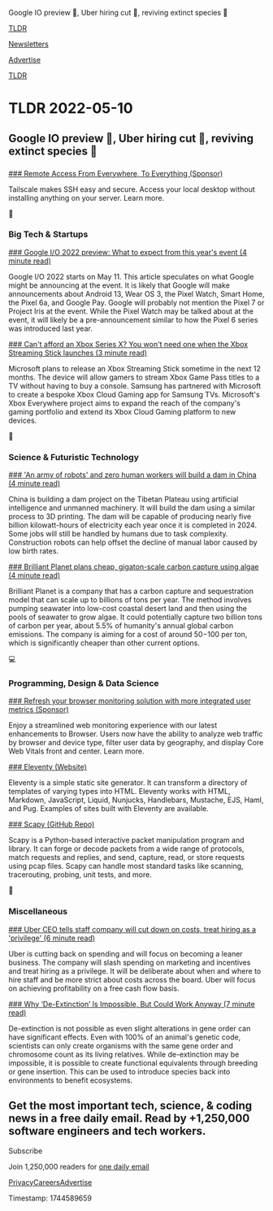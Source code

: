 Google IO preview 📱, Uber hiring cut 🚗, reviving extinct species 🦣

[TLDR](/)

[Newsletters](/newsletters)

[Advertise](https://advertise.tldr.tech/)

[TLDR](/)

# TLDR 2022-05-10

## Google IO preview 📱, Uber hiring cut 🚗, reviving extinct species 🦣

### 

[### Remote Access From Everywhere, To Everything (Sponsor)](https://tailscale.com/remote-access/)

Tailscale makes SSH easy and secure. Access your local desktop without installing anything on your server. Learn more.

📱

### Big Tech & Startups

[### Google I/O 2022 preview: What to expect from this year's event (4 minute read)](https://www.androidcentral.com/google-io-2022-preview?utm_source=tldrnewsletter)

Google I/O 2022 starts on May 11. This article speculates on what Google might be announcing at the event. It is likely that Google will make announcements about Android 13, Wear OS 3, the Pixel Watch, Smart Home, the Pixel 6a, and Google Pay. Google will probably not mention the Pixel 7 or Project Iris at the event. While the Pixel Watch may be talked about at the event, it will likely be a pre-announcement similar to how the Pixel 6 series was introduced last year.

[### Can't afford an Xbox Series X? You won't need one when the Xbox Streaming Stick launches (3 minute read)](https://www.techradar.com/news/cant-afford-an-xbox-series-x-you-wont-need-one-when-the-xbox-streaming-stick-launches?utm_source=tldrnewsletter)

Microsoft plans to release an Xbox Streaming Stick sometime in the next 12 months. The device will allow gamers to stream Xbox Game Pass titles to a TV without having to buy a console. Samsung has partnered with Microsoft to create a bespoke Xbox Cloud Gaming app for Samsung TVs. Microsoft's Xbox Everywhere project aims to expand the reach of the company's gaming portfolio and extend its Xbox Cloud Gaming platform to new devices.

🚀

### Science & Futuristic Technology

[### 'An army of robots' and zero human workers will build a dam in China (4 minute read)](https://www.asiaone.com/digital/army-robots-and-zero-human-workers-will-build-dam-china?utm_source=tldrnewsletter)

China is building a dam project on the Tibetan Plateau using artificial intelligence and unmanned machinery. It will build the dam using a similar process to 3D printing. The dam will be capable of producing nearly five billion kilowatt-hours of electricity each year once it is completed in 2024. Some jobs will still be handled by humans due to task complexity. Construction robots can help offset the decline of manual labor caused by low birth rates.

[### Brilliant Planet plans cheap, gigaton-scale carbon capture using algae (4 minute read)](https://newatlas.com/environment/brilliant-planet-algae-carbon-sequestration/?utm_source=tldrnewsletter)

Brilliant Planet is a company that has a carbon capture and sequestration model that can scale up to billions of tons per year. The method involves pumping seawater into low-cost coastal desert land and then using the pools of seawater to grow algae. It could potentially capture two billion tons of carbon per year, about 5.5% of humanity's annual global carbon emissions. The company is aiming for a cost of around $50-$100 per ton, which is significantly cheaper than other current options.

💻

### Programming, Design & Data Science

[### Refresh your browser monitoring solution with more integrated user metrics (Sponsor)](https://newrelic.com/blog/nerdlog/updates-to-browser-monitoring?utm_source=tldr&utm_medium=community&utm_campaign=global-fy23-updates-to-browser-monitoring)

Enjoy a streamlined web monitoring experience with our latest enhancements to Browser. Users now have the ability to analyze web traffic by browser and device type, filter user data by geography, and display Core Web Vitals front and center. Learn more.

[### Eleventy (Website)](https://www.11ty.dev/?ref=producthunt?utm_source=tldrnewsletter)

Eleventy is a simple static site generator. It can transform a directory of templates of varying types into HTML. Eleventy works with HTML, Markdown, JavaScript, Liquid, Nunjucks, Handlebars, Mustache, EJS, Haml, and Pug. Examples of sites built with Eleventy are available.

[### Scapy (GitHub Repo)](https://github.com/secdev/scapy?utm_source=tldrnewsletter)

Scapy is a Python-based interactive packet manipulation program and library. It can forge or decode packets from a wide range of protocols, match requests and replies, and send, capture, read, or store requests using pcap files. Scapy can handle most standard tasks like scanning, tracerouting, probing, unit tests, and more.

🎁

### Miscellaneous

[### Uber CEO tells staff company will cut down on costs, treat hiring as a 'privilege' (6 minute read)](https://www.cnbc.com/2022/05/09/uber-to-cut-down-on-costs-treat-hiring-as-a-privilege-ceo-email.html?utm_source=tldrnewsletter)

Uber is cutting back on spending and will focus on becoming a leaner business. The company will slash spending on marketing and incentives and treat hiring as a privilege. It will be deliberate about when and where to hire staff and be more strict about costs across the board. Uber will focus on achieving profitability on a free cash flow basis.

[### Why ‘De-Extinction’ Is Impossible, But Could Work Anyway (7 minute read)](https://www.quantamagazine.org/why-de-extinction-is-impossible-but-could-work-anyway-20220509/?utm_source=tldrnewsletter)

De-extinction is not possible as even slight alterations in gene order can have significant effects. Even with 100% of an animal's genetic code, scientists can only create organisms with the same gene order and chromosome count as its living relatives. While de-extinction may be impossible, it is possible to create functional equivalents through breeding or gene insertion. This can be used to introduce species back into environments to benefit ecosystems.

## Get the most important tech, science, & coding news in a free daily email. Read by +1,250,000 software engineers and tech workers.

Subscribe

Join 1,250,000 readers for [one daily email](/api/latest/tech)

[Privacy](/privacy)[Careers](https://jobs.ashbyhq.com/tldr.tech)[Advertise](/tech/advertise)

Timestamp: 1744589659